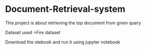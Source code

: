 # Document-Retrieval-system
This project is about retrieving the top document from given query

Dataset used =Fire dataset

Download the otebook and run it using jupyter notebook
